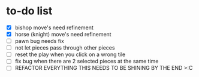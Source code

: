 # to-do list  

 - [x] bishop move's need refinement  
 - [x] horse (knight) move's need refinement  
 - [ ] pawn bug needs fix  
 - [ ] not let pieces pass through other pieces  
 - [ ] reset the play when you click on a wrong tile
 - [ ] fix bug when there are 2 selected pieces at the same time  
 - [ ] REFACTOR EVERYTHING THIS NEEDS TO BE SHINING BY THE END >:C  
